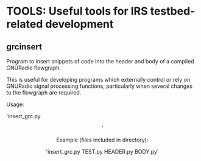 
# TOOLS: Useful tools for IRS testbed-related development

## grcinsert

Program to insert snippets of code into the header and body of a compiled GNURadio flowgraph.

This is useful for developing programs which externally control or rely on GNURadio signal processing functions, particularly when several changes to the flowgraph are required.

Usage:

'insert_grc.py <compiled flowgraph> <header file> <body file>'

Example (files included in directory):

'insert_grc.py TEST.py HEADER.py BODY.py'
